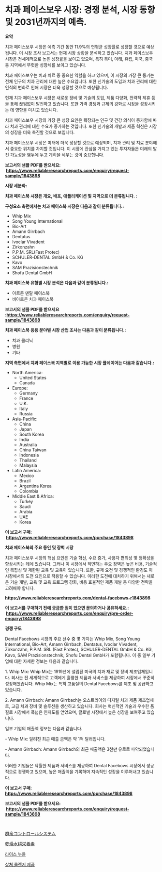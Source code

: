 <p><h1>치과 페이스보우 시장: 경쟁 분석, 시장 동향 및 2031년까지의 예측.</h1></p><p><strong>요약</strong></p>
<p><p>치과 페이스보우 시장은 예측 기간 동안 11.9%의 연평균 성장률로 성장할 것으로 예상됩니다. 이 시장 조사 보고서는 현재 시장 상황을 분석하고 있습니다. 치과 페이스보우 시장은 전세계적으로 높은 성장률을 보이고 있으며, 특히 북미, 아태, 유럽, 미국, 중국 등 지역에서 뚜렷한 성장세를 보이고 있습니다.</p><p>치과 페이스보우는 치과 치료 중 중요한 역할을 하고 있으며, 이 시장의 가장 큰 동기는 전체 인구의 치과 관리에 대한 높은 수요입니다. 또한 신기술의 도입과 치과 관리에 대한 인식의 변화로 인해 시장은 더욱 성장할 것으로 예상됩니다.</p><p>현재 치과 페이스보우 시장은 새로운 장비 및 기술의 도입, 제품 다양화, 전략적 제휴 등을 통해 끊임없이 발전하고 있습니다. 또한 가격 경쟁과 규제의 강화로 시장을 성장시키는 데 영향을 미치고 있습니다.</p><p>치과 페이스보우 시장의 가장 큰 성장 요인은 확장되는 인구 및 건강 의식이 증가함에 따라 치과 관리에 대한 수요가 증가하는 것입니다. 또한 신기술의 개발과 제품 혁신은 시장의 성장을 더욱 촉진할 것으로 보입니다.</p><p>치과 페이스보우 시장은 미래에 더욱 성장할 것으로 예상되며, 치과 관리 및 치료 분야에서 중요한 위치를 차지할 것입니다. 이 시장에 관심을 가지고 있는 투자자들은 미래의 발전 가능성을 염두에 두고 계획을 세우는 것이 중요합니다.</p></p>
<p><strong>보고서의 샘플 PDF를 받으세요: &nbsp;<a href="https://www.reliableresearchreports.com/enquiry/request-sample/1843898">https://www.reliableresearchreports.com/enquiry/request-sample/1843898</a></strong></p>
<p><strong>시장 세분화:</strong></p>
<p><strong> 치과 페이스북 시장은 개요, 배포, 애플리케이션 및 지역으로 더 분류됩니다. :</strong></p>
<p><strong>구성요소 측면에서는 치과 페이스북 시장은 다음과 같이 분류됩니다.:</strong></p>
<p><ul><li>Whip Mix</li><li>Song Young International</li><li>Bio-Art</li><li>Amann Girrbach</li><li>Dentatus</li><li>Ivoclar Vivadent</li><li>Zirkonzahn</li><li>P.P.M. SRL(Fast Protec)</li><li>SCHULER-DENTAL GmbH & Co. KG</li><li>Kavo</li><li>SAM Prazisionstechnik</li><li>Shofu Dental GmbH</li></ul></p>
<p><strong> 치과 페이스북 유형별 시장 분석은 다음과 같이 분류됩니다.:</strong></p>
<p><ul><li>아르콘 덴탈 페이스북</li><li>비아르콘 치과 페이스북</li></ul></p>
<p><strong>보고서의 샘플 PDF를 받으세요 :<a href="https://www.reliableresearchreports.com/enquiry/request-sample/1843898">https://www.reliableresearchreports.com/enquiry/request-sample/1843898</a></strong></p>
<p><strong> 치과 페이스북 응용 분야별 시장 산업 조사는 다음과 같이 분류됩니다.:</strong></p>
<p><ul><li>치과 클리닉</li><li>병원</li><li>기타</li></ul></p>
<p><strong>지역 측면에서 치과 페이스북 지역별로 이용 가능한 시장 플레이어는 다음과 같습니다.:</strong></p>
<p><ul>
    <li>
        North America:
        <ul>
            <li>United States</li>
            <li>Canada</li>
        </ul>
    </li>
    <li>
        Europe:
        <ul>
            <li>Germany</li>
            <li>France</li>
            <li>U.K.</li>
            <li>Italy</li>
            <li>Russia</li>
        </ul>
    </li>
    <li>
        Asia-Pacific:
        <ul>
            <li>China</li>
            <li>Japan</li>
            <li>South Korea</li>
            <li>India</li>
            <li>Australia</li>
            <li>China Taiwan</li>
            <li>Indonesia</li>
            <li>Thailand</li>
            <li>Malaysia</li>
        </ul>
    </li>
    <li>
        Latin America:
        <ul>
            <li>Mexico</li>
            <li>Brazil</li>
            <li>Argentina Korea</li>
            <li>Colombia</li>
        </ul>
    </li>
    <li>
        Middle East & Africa:
        <ul>
            <li>Turkey</li>
            <li>Saudi</li>
            <li>Arabia</li>
            <li>UAE</li>
            <li>Korea</li>
        </ul>
    </li>
    </ul></p>
<p><strong>이 보고서 구매: &nbsp;<a href="https://www.reliableresearchreports.com/purchase/1843898">https://www.reliableresearchreports.com/purchase/1843898</a></strong></p>
<p><strong>치과 페이스북의 주요 동인 및 장벽 시장</strong></p>
<p><p>치과 페이스보우 시장의 핵심 요인은 기술 혁신, 수요 증가, 사용자 편의성 및 정확성을 향상시키는 데에 있습니다. 그러나 이 시장에서 직면하는 주요 장벽은 높은 비용, 기술적인 복잡성 및 제한된 교육 및 교육이 있습니다. 또한, 규제 요건 및 경쟁적인 환경도 이 시장에서의 도전 요인으로 작용할 수 있습니다. 이러한 도전에 대처하기 위해서는 새로운 기술 개발, 교육 및 교육 프로그램 강화, 비용 효율적인 제품 개발 등 다양한 전략을 고려해야 합니다.</p></p>
<p><strong><a href="https://www.reliableresearchreports.com/dental-facebows-r1843898">https://www.reliableresearchreports.com/dental-facebows-r1843898</a></strong></p>
<p><strong>이 보고서를 구매하기 전에 궁금한 점이 있으면 문의하거나 공유하세요.: &nbsp;<a href="https://www.reliableresearchreports.com/enquiry/pre-order-enquiry/1843898">https://www.reliableresearchreports.com/enquiry/pre-order-enquiry/1843898</a></strong></p>
<p><strong>경쟁 구도</strong></p>
<p><p>Dental Facebows 시장의 주요 선수 중 몇 가지는 Whip Mix, Song Young International, Bio-Art, Amann Girrbach, Dentatus, Ivoclar Vivadent, Zirkonzahn, P.P.M. SRL (Fast Protec), SCHULER-DENTAL GmbH & Co. KG, Kavo, SAM Prazisionstechnik, Shofu Dental GmbH가 포함됩니다. 이 중 일부 기업에 대한 자세한 정보는 다음과 같습니다.</p><p>1. Whip Mix: Whip Mix는 1919년에 설립된 미국의 치과 재료 및 장비 제조업체입니다. 회사는 전 세계적으로 고객에게 훌륭한 제품과 서비스를 제공하여 시장에서 꾸준히 성장해왔습니다. Whip Mix는 특히 고품질의 Dental Facebows를 제조 및 공급하고 있습니다.</p><p>2. Amann Girrbach: Amann Girrbach는 오스트리아의 디지털 치과 제품 제조업체로, 고급 치과 장비 및 솔루션을 생산하고 있습니다. 회사는 혁신적인 기술과 우수한 품질로 시장에서 폭넓은 인지도를 얻었으며, 글로벌 시장에서 높은 성장을 보여주고 있습니다.</p><p>일부 기업의 매출액 정보는 다음과 같습니다.</p><p>- Whip Mix: 알려진 최근 매출 금액은 약 1억 달러입니다.</p><p>- Amann Girrbach: Amann Girrbach의 최근 매출액은 3천만 유로로 파악되었습니다.</p><p>이러한 기업들은 탁월한 제품과 서비스를 제공하여 Dental Facebows 시장에서 성공적으로 경쟁하고 있으며, 높은 매출액을 기록하며 지속적인 성장을 이루어내고 있습니다.</p></p>
<p><strong>이 보고서 구매: &nbsp; <a href="https://www.reliableresearchreports.com/purchase/1843898">https://www.reliableresearchreports.com/purchase/1843898</a></strong></p>
<p><strong>보고서의 샘플 PDF를 받으세요: &nbsp;<a href="https://www.reliableresearchreports.com/enquiry/request-sample/1843898">https://www.reliableresearchreports.com/enquiry/request-sample/1843898</a></strong><strong></strong></p>
<p>&nbsp;</p>
<p><p><a href="https://medium.com/@chellamarie1962/%E5%B8%82%E5%A0%B4%E8%A6%8F%E6%A8%A1%E3%81%AF-%E4%B8%96%E7%95%8C%E3%81%AE%E6%A5%AD%E7%95%8C%E3%81%A7%E6%9C%80%E9%81%A9%E3%81%AA%E3%83%9E%E3%83%BC%E3%82%B1%E3%83%86%E3%82%A3%E3%83%B3%E3%82%B0%E3%83%81%E3%83%A3%E3%83%8D%E3%83%AB%E3%82%92%E7%A4%BA%E3%81%97%E3%81%A6%E3%81%84%E3%81%BE%E3%81%99-c8091e406508">群衆コントロールシステム</a></p><p><a href="https://medium.com/@gordonilbrtck0879367/%E3%83%89%E3%83%A9%E3%82%A4%E3%83%8F%E3%82%A4%E3%83%89%E3%83%AD%E3%83%9D%E3%83%8B%E3%83%83%E3%82%AF%E6%A0%84%E9%A4%8A%E7%B4%A0%E5%B8%82%E5%A0%B4%E3%81%AF-%E5%B8%82%E5%A0%B4%E3%82%B7%E3%82%A7%E3%82%A2-%E3%82%B5%E3%82%A4%E3%82%BA-%E3%81%8A%E3%82%88%E3%81%B32031%E5%B9%B4%E3%81%BE%E3%81%A7%E3%81%AE%E4%BA%88%E6%B8%AC%E3%81%AB%E7%84%A6%E7%82%B9%E3%82%92%E5%BD%93%E3%81%A6%E3%81%A6%E3%81%84%E3%81%BE%E3%81%99-51350958b6be">乾燥水耕栄養素</a></p><p><a href="https://medium.com/@briaabshire/%EB%9D%BC%EC%9D%B4%EC%8A%A4-%EB%88%84%EB%93%A4-%EC%8B%9C%EC%9E%A5-%EC%A0%90%EC%9C%A0%EC%9C%A8-%EC%A7%84%ED%99%94-%EB%B0%8F-%EC%8B%9C%EC%9E%A5-%EC%84%B1%EC%9E%A5-%EB%8F%99%ED%96%A5-2024-2031-14baf02e0db3">라이스 누들</a></p><p><a href="https://medium.com/@santiagoiza565682023/%EC%83%81%EC%B2%98-%ED%81%B4%EB%A0%8C%EC%A0%80-%EC%A0%9C%ED%92%88-%EC%8B%9C%EC%9E%A5-%EC%A1%B0%EC%82%AC-%EB%B3%B4%EA%B3%A0%EC%84%9C-%EA%B7%B8-%EC%97%AD%EC%82%AC-%EB%B0%8F-2024%EB%85%84%EB%B6%80%ED%84%B0-2031%EB%85%84%EA%B9%8C%EC%A7%80%EC%9D%98-%EC%98%88%EC%B8%A1-71c71e28a2eb">상처 클렌저 제품</a></p></p>